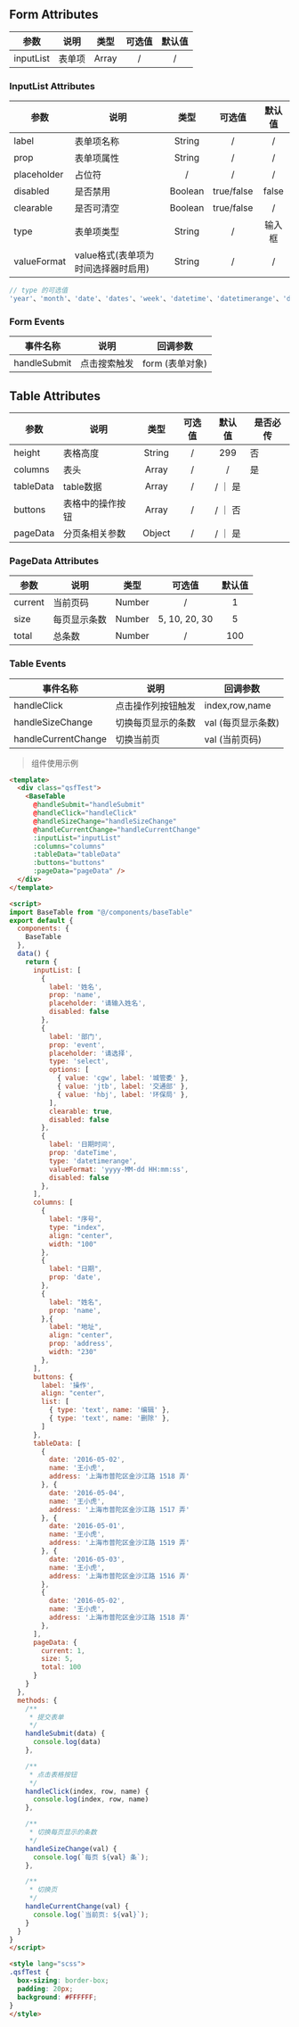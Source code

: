 ## Form Attributes

参数     | 说明 | 类型 | 可选值 | 默认值
-------- | ----- | ----- |:-----:|:-----:
inputList  | 表单项 | Array | / | /

### InputList Attributes

参数     | 说明 | 类型 | 可选值 | 默认值
-------- | ----- |:-----:|:-----:|:-----:
label  | 表单项名称 | String | / | /
prop  | 表单项属性 | String | / | /
placeholder  | 占位符 | / | / | /
disabled  | 是否禁用 | Boolean | true/false | false
clearable | 是否可清空 | Boolean | true/false | /
type | 表单项类型 | String | / | 输入框
valueFormat | value格式(表单项为时间选择器时启用) | String | / | /

```javascript
// type 的可选值
'year'、'month'、'date'、'dates'、'week'、'datetime'、'datetimerange'、'daterange'、'monthrange'"
```

### Form Events

事件名称 | 说明 | 回调参数
-------- | ----- | ----- |
handleSubmit  | 点击搜索触发 | form (表单对象)

## Table Attributes

参数     | 说明 | 类型 | 可选值 | 默认值 | 是否必传
-------- | ----- |:-----:|:-----:|:-----:|----
height  | 表格高度 | String | / | 299 | 否
columns  | 表头 | Array | / | / | 是
tableData  | table数据 | Array | / | / ｜ 是
buttons  | 表格中的操作按钮 | Array | / | / ｜ 否
pageData | 分页条相关参数 | Object | / | / ｜ 是

### PageData Attributes

参数     | 说明 | 类型 | 可选值 | 默认值
-------- | ----- |:-----:|:-----:|:-----:
current  | 当前页码 | Number | / | 1
size  | 每页显示条数 | Number | 5, 10, 20, 30 | 5
total  | 总条数 | Number | / | 100

### Table Events

事件名称 | 说明 | 回调参数
-------- | ----- | ----- |
handleClick  | 点击操作列按钮触发 | index,row,name |
handleSizeChange | 切换每页显示的条数 | val (每页显示条数) |
handleCurrentChange | 切换当前页 | val (当前页码) |

> 组件使用示例

```html
<template>
  <div class="qsfTest">
    <BaseTable
      @handleSubmit="handleSubmit"
      @handleClick="handleClick"
      @handleSizeChange="handleSizeChange"
      @handleCurrentChange="handleCurrentChange"
      :inputList="inputList"
      :columns="columns"
      :tableData="tableData"
      :buttons="buttons"
      :pageData="pageData" />
  </div>
</template>

<script>
import BaseTable from "@/components/baseTable"
export default {
  components: {
    BaseTable
  },
  data() {
    return {
      inputList: [
        {
          label: '姓名',
          prop: 'name',
          placeholder: '请输入姓名',
          disabled: false
        },
        {
          label: '部门',
          prop: 'event',
          placeholder: '请选择',
          type: 'select',
          options: [
            { value: 'cgw', label: '城管委' },
            { value: 'jtb', label: '交通部' },
            { value: 'hbj', label: '环保局' },
          ],
          clearable: true,
          disabled: false
        },
        {
          label: '日期时间',
          prop: 'dateTime',
          type: 'datetimerange',
          valueFormat: 'yyyy-MM-dd HH:mm:ss',
          disabled: false
        },
      ],
      columns: [
        {
          label: "序号",
          type: "index",
          align: "center",
          width: "100"
        },
        {
          label: "日期",
          prop: 'date',
        },
        {
          label: "姓名",
          prop: 'name',
        },{
          label: "地址",
          align: "center",
          prop: 'address',
          width: "230"
        },
      ],
      buttons: {
        label: '操作',
        align: "center",
        list: [
          { type: 'text', name: '编辑' },
          { type: 'text', name: '删除' },
        ]
      },
      tableData: [
        {
          date: '2016-05-02',
          name: '王小虎',
          address: '上海市普陀区金沙江路 1518 弄'
        }, {
          date: '2016-05-04',
          name: '王小虎',
          address: '上海市普陀区金沙江路 1517 弄'
        }, {
          date: '2016-05-01',
          name: '王小虎',
          address: '上海市普陀区金沙江路 1519 弄'
        }, {
          date: '2016-05-03',
          name: '王小虎',
          address: '上海市普陀区金沙江路 1516 弄'
        },
        {
          date: '2016-05-02',
          name: '王小虎',
          address: '上海市普陀区金沙江路 1518 弄'
        },
      ],
      pageData: {
        current: 1,
        size: 5,
        total: 100
      }
    }
  },
  methods: {
    /**
     * 提交表单
     */
    handleSubmit(data) {
      console.log(data)
    },

    /**
     * 点击表格按钮
     */
    handleClick(index, row, name) {
      console.log(index, row, name)
    },

    /**
     * 切换每页显示的条数
     */
    handleSizeChange(val) {
      console.log(`每页 ${val} 条`);
    },

    /**
     * 切换页
     */
    handleCurrentChange(val) {
      console.log(`当前页: ${val}`);
    }
  }
}
</script>

<style lang="scss">
.qsfTest {
  box-sizing: border-box;
  padding: 20px;
  background: #FFFFFF;
}
</style>
```
